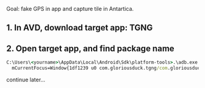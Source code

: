 Goal: fake GPS in app and capture tile in Antartica. 
## 1. In AVD, download target app: TGNG
## 2. Open target app, and find package name

```cmd
C:\Users\<yourname>\AppData\Local\Android\Sdk\platform-tools>.\adb.exe shell dumpsys window | find "mCurrentFocus"
  mCurrentFocus=Window{1df1239 u0 com.gloriousduck.tgng/com.gloriousduck.tgng.MainActivity}
```

continue later...
